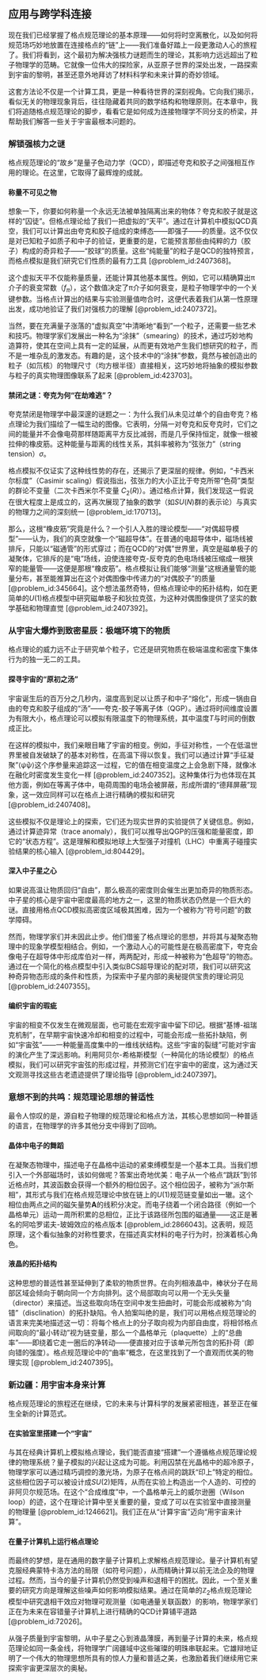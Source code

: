 ## 应用与跨学科连接

现在我们已经掌握了格点规范理论的基本原理——如何将时空离散化，以及如何将规范场巧妙地放置在连接格点的“链”上——我们准备好踏上一段更激动人心的旅程了。我们将看到，这个最初为解决强核力谜题而生的理论，其影响力远远超出了粒子物理学的范畴。它就像一位伟大的探险家，从亚原子世界的深处出发，一路探索到宇宙的黎明，甚至还意外地拜访了材料科学和未来计算的奇妙领域。

这套方法论不仅是一个计算工具，更是一种看待世界的深刻视角。它向我们揭示，看似无关的物理现象背后，往往隐藏着共同的数学结构和物理原则。在本章中，我们将追随格点规范理论的脚步，看看它是如何成为连接物理学不同分支的桥梁，并帮助我们解答一些关于宇宙最根本问题的。

### 解锁强核力之谜

格点规范理论的“故乡”是量子色动力学（QCD），即描述夸克和胶子之间强相互作用的理论。在这里，它取得了最辉煌的成就。

#### 称量不可见之物

想象一下，你要如何称量一个永远无法被单独隔离出来的物体？夸克和胶子就是这样的“囚徒”。但格点理论给了我们一把虚拟的“天平”。通过在计算机中模拟QCD真空，我们可以计算出由夸克和胶子组成的束缚态——即强子——的质量。这不仅仅是对已知粒子如质子和中子的验证，更重要的是，它能预言那些由纯粹的力（胶子）构成的奇异粒子——“胶球”的质量。这些“纯能量”的粒子是QCD的独特预言，而格点模拟是我们研究它们性质的最有力工具 [@problem_id:2407368]。

这个虚拟天平不仅能称量质量，还能计算其他基本属性。例如，它可以精确算出π介子的衰变常数（$f_\pi$），这个数值决定了π介子如何衰变，是粒子物理学中的一个关键参数。当格点计算出的结果与实验测量值吻合时，这便代表着我们从第一性原理出发，成功地验证了我们对强核力的理解 [@problem_id:2407372]。

当然，要在充满量子涨落的“虚拟真空”中清晰地“看到”一个粒子，还需要一些艺术和技巧。物理学家们发展出一种名为“涂抹”（smearing）的技术，通过巧妙地构造算符，使其在空间上具有一定的延展，从而更有效地产生我们想研究的粒子，而不是一堆杂乱的激发态。有趣的是，这个技术中的“涂抹”参数，竟然与被创造出的粒子（如氘核）的物理尺寸（均方根半径）直接相关，这巧妙地将抽象的模拟参数与粒子的真实物理图像联系了起来 [@problem_id:423703]。

#### 禁闭之谜：夸克为何“在劫难逃”？

夸克禁闭是物理学中最深邃的谜题之一：为什么我们从未见过单个的自由夸克？格点理论为我们描绘了一幅生动的图像。它表明，分隔一对夸克和反夸克时，它们之间的能量并不会像电荷那样随距离平方反比减弱，而是几乎保持恒定，就像一根被拉伸的橡皮筋。这种能量与距离的线性关系，其斜率被称为“弦张力”（string tension）$\sigma$。

格点模拟不仅证实了这种线性势的存在，还揭示了更深层的规律。例如，“卡西米尔标度”（Casimir scaling）假说指出，弦张力的大小正比于夸克所带“色荷”类型的群论不变量（二次卡西米尔不变量 $C_2(R)$）。通过格点计算，我们发现这一假说在很大程度上是成立的，这再次展现了抽象的数学（如$SU(N)$群的表示论）与真实的物理力之间的深刻统一 [@problem_id:170713]。

那么，这根“橡皮筋”究竟是什么？一个引人入胜的理论模型——“对偶超导模型”——认为，我们的真空就像一个“磁超导体”。在普通的电超导体中，磁场线被排斥，只能以“磁通管”的形式穿过；而在QCD的“对偶”世界里，真空是磁单极子的凝聚体，它排斥的是“电”场线，迫使连接夸克-反夸克的色电场线被压缩成一根狭窄的能量管——这便是那根“橡皮筋”。格点模拟让我们能够“测量”这根通量管的能量分布，甚至能推算出在这个对偶图像中传递力的“对偶胶子”的质量 [@problem_id:345664]。这个想法虽然奇特，但格点理论中的拓扑结构，如在更简单的$U(1)$格点模型中研究磁单极子和狄拉克弦，为这种对偶图像提供了坚实的数学基础和物理直觉 [@problem_id:2407392]。

### 从宇宙大爆炸到致密星辰：极端环境下的物质

格点理论的威力远不止于研究单个粒子，它还是研究物质在极端温度和密度下集体行为的独一无二的工具。

#### 探寻宇宙的“原初之汤”

宇宙诞生后的百万分之几秒内，温度高到足以让质子和中子“熔化”，形成一锅由自由的夸克和胶子组成的“汤”——夸克-胶子等离子体（QGP）。通过将时间维度设置为有限大小，格点理论可以模拟有限温度下的物理系统，其中温度$T$与时间的倒数成正比。

在这样的模拟中，我们亲眼目睹了宇宙的相变。例如，手征对称性，一个在低温世界里被自发破缺了的基本对称性，在高温下得以恢复。我们可以通过计算“手征凝聚”$\langle \bar{\psi}\psi \rangle$这个序参量来追踪这一过程，它的值在相变温度之上会急剧下降，就像冰在融化时密度发生变化一样 [@problem_id:2407352]。这种集体行为也体现在其他方面，例如在等离子体中，电荷周围的电场会被屏蔽，形成所谓的“德拜屏蔽”现象，这一效应同样可以在格点上进行精确的模拟和研究 [@problem_id:2407408]。

这些模拟不仅是理论上的探索，它们还为现实世界的实验提供了关键信息。例如，通过计算迹异常（trace anomaly），我们可以推导出QGP的压强和能量密度，即它的“状态方程”。这是理解和模拟地球上大型强子对撞机（LHC）中重离子碰撞实验结果的核心输入 [@problem_id:804429]。

#### 深入中子星之心

如果说高温让物质回归“自由”，那么极高的密度则会催生出更加奇异的物质形态。中子星的核心是宇宙中密度最高的地方之一，这里的物质状态仍然是一个巨大的谜。直接用格点QCD模拟高密度区域极其困难，因为一个被称为“符号问题”的数学障碍。

然而，物理学家们并未因此止步。他们借鉴了格点理论的思想，并将其与凝聚态物理中的现象学模型相结合。例如，一个激动人心的可能性是在极高密度下，夸克会像电子在超导体中形成库伯对一样，两两配对，形成一种被称为“色超导”的物态。通过在一个简化的格点模型中引入类似BCS超导理论的配对项，我们可以研究这种奇异物态形成的条件和性质，为探索中子星内部的奥秘提供宝贵的理论洞见 [@problem_id:2407355]。

#### 编织宇宙的瑕疵

宇宙的相变不仅发生在微观层面，也可能在宏观宇宙中留下印记。根据“基博-祖瑞克机制”，在早期宇宙快速冷却和相变的过程中，可能会形成一些拓扑缺陷，例如“宇宙弦”——一种能量高度集中的一维线状结构。这些“宇宙的裂缝”可能对宇宙的演化产生了深远影响。利用阿贝尔-希格斯模型（一种简化的场论模型）的格点模拟，我们可以研究宇宙弦的形成过程，并预测它们在宇宙中的密度，这为通过天文观测寻找这些古老遗迹提供了理论指导 [@problem_id:2407397]。

### 意想不到的共鸣：规范理论思想的普适性

最令人惊叹的是，源自粒子物理的规范理论和格点方法，其核心思想如同一种普适的语言，在物理学的许多其他分支中得到了回响。

#### 晶体中电子的舞蹈

在凝聚态物理中，描述电子在晶格中运动的紧束缚模型是一个基本工具。当我们想引入一个外部磁场时，该如何做呢？答案出奇地优美：电子从一个格点“跳跃”到邻近格点时，其波函数会获得一个额外的相位因子。这个相位因子，被称为“派尔斯相”，其形式与我们在格点规范理论中放在链上的$U(1)$规范链变量如出一辙。这个相位由两点之间的磁矢量势$\mathbf{A}$的线积分决定。而电子绕着一个闭合路径（例如一个晶格单元）运动一周所积累的总相位，正比于该路径所包围的磁通量——这正是著名的阿哈罗诺夫-玻姆效应的格点版本 [@problem_id:2866043]。这表明，规范原理，这个看似抽象的对称性要求，在描述真实材料的电子行为时，扮演着核心角色。

#### 液晶的拓扑结构

这种思想的普适性甚至延伸到了柔软的物质世界。在向列相液晶中，棒状分子在局部区域会倾向于朝向同一个方向排列。这个局部取向可以用一个无头矢量（director）来描述。当这些取向场在空间中发生扭曲时，可能会形成被称为“向错”（disclination）的拓扑缺陷。令人拍案叫绝的是，我们可以用格点规范理论的语言来完美地描述这一切：将每个格点上的分子取向视为内部自由度，将相邻格点间取向的“最小转动”视为链变量，那么一个晶格单元（plaquette）上的“总曲率”——即绕着它走一圈后的净转动——便直接对应于该单元所包含的拓扑荷（即向错的强度）。格点规范理论中的“曲率”概念，在这里找到了一个直观而优美的物理实现 [@problem_id:2407395]。

### 新边疆：用宇宙本身来计算

格点规范理论的旅程还在继续，它的未来与计算科学的发展紧密相连，甚至正在催生全新的计算范式。

#### 在实验室里搭建一个“宇宙”

与其在经典计算机上模拟格点理论，我们能否直接“搭建”一个遵循格点规范理论规律的物理系统？量子模拟的兴起让这成为可能。利用囚禁在光晶格中的超冷原子，物理学家可以通过精巧调控的激光场，为原子在格点间的跳跃“印上”特定的相位。这些相位因子可以被设计成$SU(2)$矩阵，从而在实验上构造出一个人造的、可控的非阿贝尔规范场。在这个“合成维度”中，一个晶格单元上的威尔逊圈（Wilson loop）的迹，这个在理论计算中至关重要的量，变成了可以在实验室中直接测量的物理量 [@problem_id:1246621]。我们正在从“计算宇宙”迈向“用宇宙来计算”。

#### 在量子计算机上运行格点理论

而最终的梦想，是在通用的数字量子计算机上求解格点规范理论。量子计算机有望克服经典蒙特卡洛方法的局限（如符号问题），从而精确计算以前无法企及的物理过程。然而，当今的量子计算机仍然受到噪声和退相干的困扰。因此，一个至关重要的研究方向是理解这些噪声如何影响模拟结果。通过在简单的$\mathbb{Z}_2$格点规范理论模型中研究退相干效应对物理可观测量（如电通量关联函数）的影响，物理学家们正在为未来在容错量子计算机上进行精确的QCD计算铺平道路 [@problem_id:72026]。

从强子质量到宇宙黎明，从中子星之心到液晶薄膜，再到量子计算的未来，格点规范理论如同一条金线，将物理学广阔疆域中这些璀璨的明珠串联起来。它雄辩地证明了一个伟大的物理思想所具有的惊人力量和普适之美，也激励着我们继续用它来探索宇宙更深层次的奥秘。